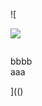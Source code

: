 ![

<img src="../../../../../../../img/onload/../../r89shi/r89shi.github.io/blob/master/teste.js">

<img id="meu" src="" tabindex=&#106;&#97;&#118;&#97;&#115;&#99;&#114;&#105;&#112;&#116;&#58;&#97;&#108;&#101;&#114;&#116;&#40;&#41;></div>
<div id="${1+1}">bbbb</div>
<span value="javascript:document.getElementById('user-content-meu').src='123';">aaa</span>

](()

